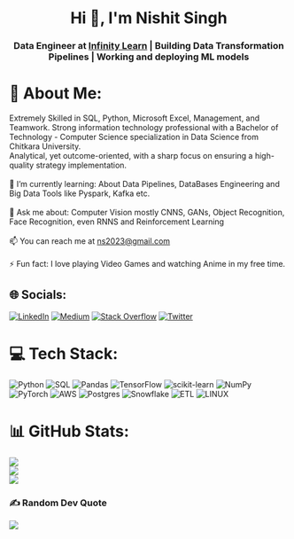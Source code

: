 <h1 align="center">Hi 👋, I'm Nishit Singh</h1>
<h3 align="center"> Data Engineer at <a href="https://infinitylearn.com/">Infinity Learn</a> | Building Data Transformation Pipelines | Working and deploying ML models</h3>

# 💫 About Me:
Extremely Skilled in SQL, Python, Microsoft Excel, Management, and Teamwork. Strong information technology professional with a Bachelor of Technology - Computer Science specialization in Data Science from Chitkara University. <br>
Analytical, yet outcome-oriented, with a sharp focus on ensuring a high-quality strategy implementation.<br><br>
🌱 I’m currently learning: About Data Pipelines, DataBases Engineering and Big Data Tools like Pyspark, Kafka etc. <br><br>
💬 Ask me about: Computer Vision mostly CNNS, GANs, Object Recognition, Face Recognition, even RNNS and Reinforcement Learning <br><br>
📫 You can reach me at ns2023@gmail.com<br><br>
⚡ Fun fact: I love playing Video Games and watching Anime in my free time.

## 🌐 Socials:
[![LinkedIn](https://img.shields.io/badge/LinkedIn-%230077B5.svg?logo=linkedin&logoColor=white)](https://www.linkedin.com/in/nishitsingh2023/)
[![Medium](https://img.shields.io/badge/Medium-12100E?logo=medium&logoColor=white)](https://medium.com/@ns2023)
[![Stack Overflow](https://img.shields.io/badge/-Stackoverflow-FE7A16?logo=stack-overflow&logoColor=white)](https://stackoverflow.com/users/20635681/nishit-singh) 
[![Twitter](https://img.shields.io/badge/Twitter-%231DA1F2.svg?logo=Twitter&logoColor=white)](https://twitter.com/NishitSingh2023) 


# 💻 Tech Stack:
![Python](https://img.shields.io/badge/python-3670A0?style=for-the-badge&logo=python&logoColor=ffdd54) 
![SQL](https://img.shields.io/badge/sql-%2307405e.svg?style=for-the-badge&logo=sqlite&logoColor=white) 
![Pandas](https://img.shields.io/badge/pandas-%23150458.svg?style=for-the-badge&logo=pandas&logoColor=white) 
![TensorFlow](https://img.shields.io/badge/TensorFlow-%23FF6F00.svg?style=for-the-badge&logo=TensorFlow&logoColor=white) 
![scikit-learn](https://img.shields.io/badge/scikit--learn-%23F7931E.svg?style=for-the-badge&logo=scikit-learn&logoColor=white) 
![NumPy](https://img.shields.io/badge/numpy-%23013243.svg?style=for-the-badge&logo=numpy&logoColor=white) 
![PyTorch](https://img.shields.io/badge/PyTorch-%23EE4C2C.svg?style=for-the-badge&logo=PyTorch&logoColor=white) 
![AWS](https://img.shields.io/badge/AWS-%23FF9900.svg?style=for-the-badge&logo=amazon-aws&logoColor=white) 
![Postgres](https://img.shields.io/badge/postgres-%23316192.svg?style=for-the-badge&logo=postgresql&logoColor=white)
![Snowflake](https://img.shields.io/badge/snowflake-%23316192.svg?style=for-the-badge&logo=snowflake&logoColor=white)
![ETL](https://img.shields.io/badge/ETL-%23150458.svg?style=for-the-badge&logo=ETL&logoColor=white)
![LINUX](https://img.shields.io/badge/Linux-FCC624?style=for-the-badge&logo=linux&logoColor=black) 

# 📊 GitHub Stats:
![](https://github-readme-stats.vercel.app/api?username=NishitSingh2023&theme=dark&hide_border=false&include_all_commits=false&count_private=false)<br/>
![](https://github-readme-streak-stats.herokuapp.com/?user=NishitSingh2023&theme=dark&hide_border=false)<br/>
![](https://github-readme-stats.vercel.app/api/top-langs/?username=NishitSingh2023&theme=dark&hide_border=false&include_all_commits=false&count_private=false&layout=compact)

### ✍️ Random Dev Quote
![](https://quotes-github-readme.vercel.app/api?type=horizontal&theme=radical)
